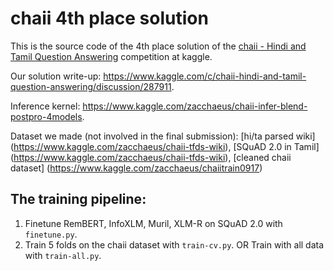# chaii 4th place solution
This is the source code of the 4th place solution of the [chaii - Hindi and Tamil Question Answering](https://www.kaggle.com/c/chaii-hindi-and-tamil-question-answering) competition at kaggle.

Our solution write-up: https://www.kaggle.com/c/chaii-hindi-and-tamil-question-answering/discussion/287911.

Inference kernel: https://www.kaggle.com/zacchaeus/chaii-infer-blend-postpro-4models.

Dataset we made (not involved in the final submission): [hi/ta parsed wiki] (https://www.kaggle.com/zacchaeus/chaii-tfds-wiki), [SQuAD 2.0 in Tamil] (https://www.kaggle.com/zacchaeus/chaii-tfds-wiki), [cleaned chaii dataset] (https://www.kaggle.com/zacchaeus/chaiitrain0917)
## The training pipeline:
1. Finetune RemBERT, InfoXLM, Muril, XLM-R on SQuAD 2.0 with `finetune.py`.
2. Train 5 folds on the chaii dataset with `train-cv.py`. OR Train with all data with `train-all.py`.
